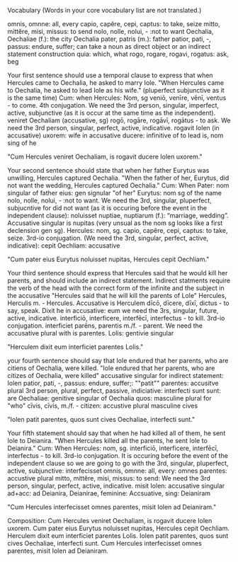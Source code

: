 Vocabulary
(Words in your core vocabulary list are not translated.)

omnis, omnne: all, every
capio, capĕre, cepi, captus: to take, seize
mitto, mittĕre, misi, missus: to send
nolo, nolle, nolui, -  :not to want
Oechalia, Oechaliae (f.): the city Oechalia
pater, patris (m.): father
patior, pati, -, passus: endure, suffer; can take a noun as direct object or an indirect statement construction
quia: which, what
rogo, rogare, rogavi, rogatus: ask, beg

Your first sentence should use a temporal clause to express that when Hercules came to Oechalia, he asked to marry Iole.
"When Hercules came to Oechalia, he asked to lead Iole as his wife."
(pluperfect subjunctive as it is the same time)
Cum: when 
Hercules: Nom, sg 
veniō, venīre, vēnī, ventus - to come. 4th conjugation. We need the 3rd person, singular, imperfect, active, subjunctive (as it is occur at the same time as the independent). 
veniret
Oechaliam (accusative, sg)
rogō, rogāre, rogāvī, rogātus - to ask. We need the 3rd person, singular, perfect, active, indicative. rogavit
Iolen (in accusative)
uxorem: wife in accusative
ducere: infinitive of to lead 
is, nom sing of he

"Cum Hercules veniret Oechaliam, is rogavit ducere Iolen uxorem."


Your second sentence should state that when her father Eurytus was unwilling, Hercules captured Oechalia.
"When the father of her, Eurytus, did not want the wedding, Hercules captured Oechalia."
Cum: When 
Pater: nom singular of father 
eius: gen signular "of her"
Eurytus: nom sg of the name 
nolo, nolle, nolui, -  :not to want. We need the 3rd, singular, pluperfect, subjucntive for did not want (as it is occuring before the event in the independent clause): noluisset
nuptiae, nuptiarum (f.): “marriage, wedding”. Accusative singular is nupitas (very unsual as the nom sg looks like a first declension gen sg). 
Hercules: nom, sg. 
capio, capĕre, cepi, captus: to take, seize. 3rd-io conjugation. (We need the 3rd, singular, perfect, active, indicative): cepit
Oechliam: accusative 


"Cum pater eius Eurytus noluisset nupitas, Hercules cepit Oechliam." 


Your third sentence should express that Hercules said that he would kill her parents, and should include an indirect statement.
Indirect statments require the verb of the head with the correct form of the infinite and the subject in the accusative
"Hercules said that he will kill the parents of Lole"
Hercules, Herculis m. - Hercules. Accusative is Herculem
dīcō, dīcere, dīxī, dictus - to say, speak. Dixit 
he in accusative: eum 
we need the 3rs, singular, future, active, indicative. interficiō, interficere, interfēcī, interfectus - to kill. 3rd-io conjugation. interficiet
parēns, parentis m./f. - parent. We need the accusative plural with is parentes.
Lolis: gentivie singular 

"Herculem dixit eum interficiet parentes Lolis."

your fourth sentence should say that Iole endured that her parents, who are citiens of Oechalia, were killed.
"Iole endured that her parents, who are citizes of Oechalia, were killed" 
accusative singular for indirect statement: Iolen
patior, pati, -, passus: endure, suffer;: ""patit""
parentes: accusitve plural 
3rd person, plural, perfect, passive, indiciative: interfecti sunt 
sunt: are 
Oechaliae: genitive singular of Oechalia
quos: masculine plural for "who"
cīvis, cīvis, m./f. - citizen: accustive plural masculine cives




"Iolen patit parentes, quos sunt cives Oechaliae, interfecti sunt."


Your fifth statement should say that when he had killed all of them, he sent Iole to Deianira.
"When Hercules killed all the parents, he sent Iole to Deianira." 
Cum: When 
Hercules: nom, sg. 
interficiō, interficere, interfēcī, interfectus - to kill. 3rd-io conjugation. It is occuring before the event of the independent clause so we are going to go with the 3rd, singular, pluperfect, active, subjunctive: interfecisset
omnis, omnne: all, every: omnes
parentes: accustive plural
mitto, mittĕre, misi, missus: to send: We need the 3rd person, singular, perfect, active, indicative. misit
Iolen: accusative singular
ad+acc: ad 
Deianira, Deianirae, feminine: Accsuative, sing: Deianiram 

"Cum Hercules interfecisset omnes parentes, misit Iolen ad Deianiram."

Composition: 
Cum Hercules veniret Oechaliam, is rogavit ducere Iolen uxorem. Cum pater eius Eurytus noluisset nupitas, Hercules cepit Oechliam. Herculem dixit eum interficiet parentes Lolis. Iolen patit parentes, quos sunt cives Oechaliae, interfecti sunt. Cum Hercules interfecisset omnes parentes, misit Iolen ad Deianiram.

